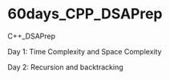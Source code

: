 # 60days_CPP_DSAPrep
C++_DSAPrep

Day 1: Time Complexity and Space Complexity

Day 2: Recursion and backtracking
